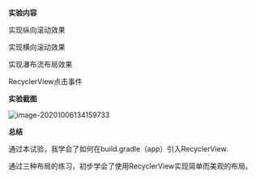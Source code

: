 **实验内容**

实现纵向滚动效果

实现横向滚动效果

实现瀑布流布局效果

RecyclerView点击事件



**实验截图**

![image-20201006134159733](https://qiyewuan-1302629736.cos.ap-nanjing.myqcloud.com/img/image-20201006134159733.png)



**总结**

通过本试验，我学会了如何在build.gradle（app）引入RecyclerView.

通过三种布局的练习，初步学会了使用RecyclerView实现简单而美观的布局。